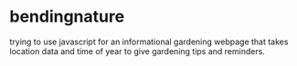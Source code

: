 # bendingnature
trying to use javascript for an informational gardening webpage that takes location data and time of year to give gardening tips and reminders. 
